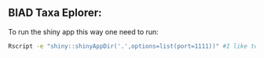 ## BIAD Taxa Eplorer:


To run the shiny app this way one need to run:

```bash
Rscript -e "shiny::shinyAppDir('.',options=list(port=1111))" #I like to use the port option, if you don't specify it shiny create a different port each time, ennoying for debbuging
```


